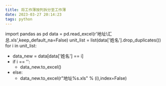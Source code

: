 ```yaml
---
title: 将工作薄按列拆分至工作薄
date: 2023-03-27 20:14:23
tags: python
---
```

import pandas as pd
data = pd.read_excel(r'地址\汇总.xls',keep_default_na=False)
unit_list = list(data['姓名'].drop_duplicates())
for i in unit_list:
+ data_new = data[data['姓名'] == i]
+ if i == '':
	- data_new.to_excel()
+ else:
	- data_new.to_excel(r"地址\%s.xls" % (i),index=False)